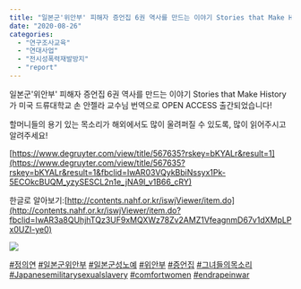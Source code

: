 ```yaml
---
title: "일본군'위안부' 피해자 증언집 6권 역사를 만드는 이야기 Stories that Make History 출간!"
date: "2020-08-26"
categories: 
  - "연구조사교육"
  - "연대사업"
  - "전시성폭력재발방지"
  - "report"
---
```


일본군'위안부' 피해자 증언집 6권 역사를 만드는 이야기 Stories that Make History가 미국 드류대학교 손 안젤라 교수님 번역으로 OPEN ACCESS 출간되었습니다!

할머니들의 용기 있는 목소리가 해외에서도 많이 울려퍼질 수 있도록, 많이 읽어주시고 알려주세요!

[https://www.degruyter.com/view/title/567635?rskey=bKYALr&result=1](https://www.degruyter.com/view/title/567635?rskey=bKYALr&result=1&fbclid=IwAR03VQykBbiNssyx1Pk-5ECOkcBUQM_yzySESCL2n1e_jNA9I_v1B66_cRY)

한글로 알아보기:[http://contents.nahf.or.kr/iswjViewer/item.do](http://contents.nahf.or.kr/iswjViewer/item.do?fbclid=IwAR3a8QUhjhTQz3UF9xMQXWz78Zv2AMZ1VfeagnmD67v1dXMpLPx0UZI-ye0)

![](https://r2.womenandwar.net/2020/08/0-1.jpg)

[#정의연](https://www.facebook.com/hashtag/%EC%A0%95%EC%9D%98%EC%97%B0?__eep__=6&__cft__[0]=AZXycHOXbsQIDnKDKii6WkGWwF4OEnig03y6LHhc_sASRVix1iHlpYfOasIncxfGNMn48kNsmDmthv773gf6_pAV-4TWZCPCwmhNdsxg9aPdAc3vRjqyNLmwmApzesy4ESbn63tl-3N266wzPDCHeJNE&__tn__=*NK-R) [#일본군위안부](https://www.facebook.com/hashtag/%EC%9D%BC%EB%B3%B8%EA%B5%B0%EC%9C%84%EC%95%88%EB%B6%80?__eep__=6&__cft__[0]=AZXycHOXbsQIDnKDKii6WkGWwF4OEnig03y6LHhc_sASRVix1iHlpYfOasIncxfGNMn48kNsmDmthv773gf6_pAV-4TWZCPCwmhNdsxg9aPdAc3vRjqyNLmwmApzesy4ESbn63tl-3N266wzPDCHeJNE&__tn__=*NK-R) [#일본군성노예](https://www.facebook.com/hashtag/%EC%9D%BC%EB%B3%B8%EA%B5%B0%EC%84%B1%EB%85%B8%EC%98%88?__eep__=6&__cft__[0]=AZXycHOXbsQIDnKDKii6WkGWwF4OEnig03y6LHhc_sASRVix1iHlpYfOasIncxfGNMn48kNsmDmthv773gf6_pAV-4TWZCPCwmhNdsxg9aPdAc3vRjqyNLmwmApzesy4ESbn63tl-3N266wzPDCHeJNE&__tn__=*NK-R) [#위안부](https://www.facebook.com/hashtag/%EC%9C%84%EC%95%88%EB%B6%80?__eep__=6&__cft__[0]=AZXycHOXbsQIDnKDKii6WkGWwF4OEnig03y6LHhc_sASRVix1iHlpYfOasIncxfGNMn48kNsmDmthv773gf6_pAV-4TWZCPCwmhNdsxg9aPdAc3vRjqyNLmwmApzesy4ESbn63tl-3N266wzPDCHeJNE&__tn__=*NK-R) [#증언집](https://www.facebook.com/hashtag/%EC%A6%9D%EC%96%B8%EC%A7%91?__eep__=6&__cft__[0]=AZXycHOXbsQIDnKDKii6WkGWwF4OEnig03y6LHhc_sASRVix1iHlpYfOasIncxfGNMn48kNsmDmthv773gf6_pAV-4TWZCPCwmhNdsxg9aPdAc3vRjqyNLmwmApzesy4ESbn63tl-3N266wzPDCHeJNE&__tn__=*NK-R) [#그녀들의목소리](https://www.facebook.com/hashtag/%EA%B7%B8%EB%85%80%EB%93%A4%EC%9D%98%EB%AA%A9%EC%86%8C%EB%A6%AC?__eep__=6&__cft__[0]=AZXycHOXbsQIDnKDKii6WkGWwF4OEnig03y6LHhc_sASRVix1iHlpYfOasIncxfGNMn48kNsmDmthv773gf6_pAV-4TWZCPCwmhNdsxg9aPdAc3vRjqyNLmwmApzesy4ESbn63tl-3N266wzPDCHeJNE&__tn__=*NK-R) [#Japanesemilitarysexualslavery](https://www.facebook.com/hashtag/japanesemilitarysexualslavery?__eep__=6&__cft__[0]=AZXycHOXbsQIDnKDKii6WkGWwF4OEnig03y6LHhc_sASRVix1iHlpYfOasIncxfGNMn48kNsmDmthv773gf6_pAV-4TWZCPCwmhNdsxg9aPdAc3vRjqyNLmwmApzesy4ESbn63tl-3N266wzPDCHeJNE&__tn__=*NK-R) [#comfortwomen](https://www.facebook.com/hashtag/comfortwomen?__eep__=6&__cft__[0]=AZXycHOXbsQIDnKDKii6WkGWwF4OEnig03y6LHhc_sASRVix1iHlpYfOasIncxfGNMn48kNsmDmthv773gf6_pAV-4TWZCPCwmhNdsxg9aPdAc3vRjqyNLmwmApzesy4ESbn63tl-3N266wzPDCHeJNE&__tn__=*NK-R) [#endrapeinwar](https://www.facebook.com/hashtag/endrapeinwar?__eep__=6&__cft__[0]=AZXycHOXbsQIDnKDKii6WkGWwF4OEnig03y6LHhc_sASRVix1iHlpYfOasIncxfGNMn48kNsmDmthv773gf6_pAV-4TWZCPCwmhNdsxg9aPdAc3vRjqyNLmwmApzesy4ESbn63tl-3N266wzPDCHeJNE&__tn__=*NK-R)
